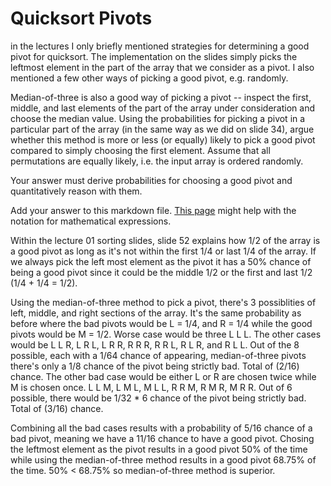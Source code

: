 # Quicksort Pivots

in the lectures I only briefly mentioned strategies for determining a good pivot
for quicksort. The implementation on the slides simply picks the leftmost
element in the part of the array that we consider as a pivot. I also mentioned a
few other ways of picking a good pivot, e.g. randomly.

Median-of-three is also a good way of picking a pivot -- inspect the first,
middle, and last elements of the part of the array under consideration and
choose the median value. Using the probabilities for picking a pivot in a
particular part of the array (in the same way as we did on slide 34), argue
whether this method is more or less (or equally) likely to pick a good pivot
compared to simply choosing the first element. Assume that all permutations are
equally likely, i.e. the input array is ordered randomly.

Your answer must derive probabilities for choosing a good pivot and
quantitatively reason with them.

Add your answer to this markdown file. [This
page](https://docs.github.com/en/get-started/writing-on-github/working-with-advanced-formatting/writing-mathematical-expressions)
might help with the notation for mathematical expressions.

Within the lecture 01 sorting slides, slide 52 explains how 1/2 of the array is a good pivot as long as it's not within the first 1/4 or last 1/4 of the array.
If we always pick the left most element as the pivot it has a 50% chance of being a good pivot since it could be the middle 1/2 or the first and last 1/2 (1/4 + 1/4 = 1/2).

Using the median-of-three method to pick a pivot, there's 3 possiblities of left, middle, and right sections of the array. 
It's the same probability as before where the bad pivots would be L = 1/4, and R = 1/4 while the good pivots would be M = 1/2.
Worse case would be three L L L.
The other cases would be L L R, L R L, L R R, R R R, R R L, R L R, and R L L.
Out of the 8 possible, each with a 1/64 chance of appearing, median-of-three pivots there's only a 1/8 chance of the pivot being strictly bad.
Total of (2/16) chance.
The other bad case would be either L or R are chosen twice while M is chosen once.
L L M, L M L, M L L, R R M, R M R, M R R.
Out of 6 possible, there would be 1/32 * 6 chance of the pivot being strictly bad.
Total of (3/16) chance.

Combining all the bad cases results with a probability of 5/16 chance of a bad pivot, meaning we have a 11/16 chance to have a good pivot.
Chosing the leftmost element as the pivot results in a good pivot 50% of the time while using the median-of-three method results in a good pivot 68.75% of the time.
50% < 68.75% so median-of-three method is superior.
